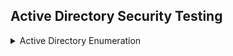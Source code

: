 
## Active Directory Security Testing

<details>
    <summary>Active Directory Enumeration</summary>

    ### Get Current Domain
    - `$env:USERDOMAIN` (This command will return NETBIOS name  of the domain)

    - `ipmo -Name ActiveDirectory; Get-ADDomain`  (This command imports the ActiveDirectory Module in powershell)

    > **Note:** ActiveDirectory may not be available all computers in the domain,the only exeception is the Domain Controller where AD management tools are installed. The module can be Downloaded and imported externally from the [here](https://github.com/samratashok/ADModule).
    1. Microsoft.ActiveDirectory.Management.dll
    2. ActiveDirectory.psd1

    ### Enumerate all domains in current forest
    - `nltest /domain_trusts` (This command returns domains in the current forest and the associated trusts)
</details>


